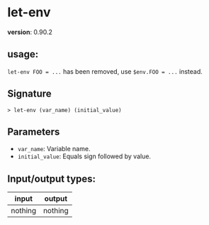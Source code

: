 # let-env

**version**: 0.90.2

## **usage**:

`let-env FOO = ...` has been removed, use `$env.FOO = ...` instead.

## Signature

`> let-env (var_name) (initial_value)`

## Parameters

- `var_name`: Variable name.
- `initial_value`: Equals sign followed by value.

## Input/output types:

| input   | output  |
| ------- | ------- |
| nothing | nothing |
